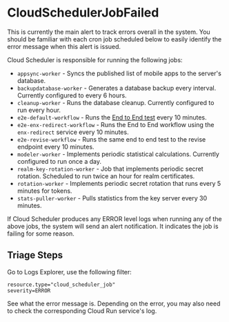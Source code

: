 # CloudSchedulerJobFailed

This is currently the main alert to track errors overall in the system. You should be familiar with each cron job scheduled below to easily identify the error message when this alert is issued.

Cloud Scheduler is responsible for running the following jobs:
  * `appsync-worker` - Syncs the published list of mobile apps to the server's database.
  * `backupdatabase-worker` - Generates a database backup every interval. Currently configured to every 6 hours.
  * `cleanup-worker` - Runs the database cleanup. Currently configured to run every hour.
  * `e2e-default-workflow` - Runs the [End to End test](../../../../cmd/e2e-runner/main.go) every 10 minutes.
  * `e2e-enx-redirect-workflow` - Runs the End to End workflow using the `enx-redirect` service every 10 minutes.
  * `e2e-revise-workflow` - Runs the same end to end test to the revise endpoint every 10 minutes.
  * `modeler-worker` - Implements periodic statistical calculations. Currently configured to run once a day.
  * `realm-key-rotation-worker` - Job that implements periodic secret rotation. Scheduled to run twice an hour for realm certificates.
  * `rotation-worker` -  Implements periodic secret rotation that runs every 5 minutes for tokens. 
  * `stats-puller-worker` -  Pulls statistics from the key server every 30 minutes.

If Cloud Scheduler produces any ERROR level logs when running any of the above jobs, the system will send an alert notification. It indicates the job is failing for some reason.

## Triage Steps

Go to Logs Explorer, use the following filter:

```
resource.type="cloud_scheduler_job"
severity=ERROR
```

See what the error message is. Depending on the error, you may also need
to check the corresponding Cloud Run service's log.
